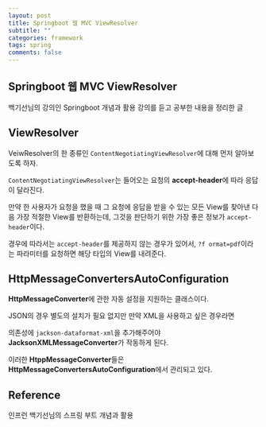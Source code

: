 ```yaml
---
layout: post
title: Springboot 웹 MVC ViewResolver
subtitle: ""
categories: framework
tags: spring
comments: false
---
```


## Springboot 웹 MVC ViewResolver

백기선님의 강의인 Springboot 개념과 활용 강의를 듣고 공부한 내용을 정리한 글

## ViewResolver

VeiwResolver의 한 종류인 `ContentNegotiatingViewResolver`에 대해 먼저 알아보도록 하자.

`ContentNegotiatingViewResolver`는 들어오는 요청의 **accept-header**에 따라 응답이 달라진다.

만약 한 사용자가 요청을 했을 때 그 요청에 응답을 받을 수 있는 모든 View를 찾아낸 다음 가장 적절한 View를 반환하는데, 그것을 판단하기 위한 가장 좋은 정보가 `accept-header`이다.

경우에 따라서는 `accept-header`를 제공하지 않는 경우가 있어서, `?f ormat=pdf`이라는 파라미터를 요청하면 해당 타입의 View를 내려준다.

## HttpMessageConvertersAutoConfiguration

**HttpMessageConverter**에 관한 자동 설정을 지원하는 클래스이다.

JSON의 경우 별도의 설치가 필요 없지만 만약 XML을 사용하고 싶은 경우라면

의존성에 `jackson-dataformat-xml`을 추가해주어야 **JacksonXMLMessageConverter**가 작동하게 된다.

이러한 **HtppMessageConverter**들은 **HttpMessageConvertersAutoConfiguration**에서 관리되고 있다.

## Reference

인프런 백기선님의 스프링 부트 개념과 활용
